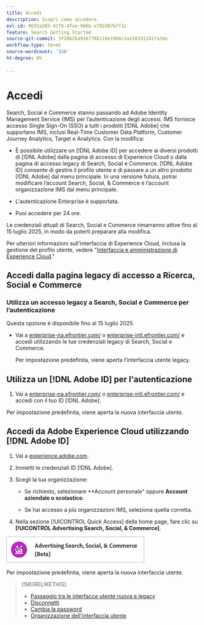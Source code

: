 ```yaml
---
title: Accedi
description: Scopri come accedere.
exl-id: 9631a285-41f6-4fae-966b-e702d87b7f1c
feature: Search Getting Started
source-git-commit: 5f28b2ba916778b110e19b6c3a1583312417a34e
workflow-type: tm+mt
source-wordcount: '326'
ht-degree: 0%

---
```


# Accedi

Search, Social e Commerce stanno passando ad Adobe Identity Management Service (IMS) per l’autenticazione degli accessi. IMS fornisce accesso Single Sign-On (SSO) a tutti i prodotti [!DNL Adobe] che supportano IMS, inclusi Real-Time Customer Data Platform, Customer Journey Analytics, Target e Analytics. Con la modifica:

* È possibile utilizzare un [!DNL Adobe ID] per accedere ai diversi prodotti di [!DNL Adobe] dalla pagina di accesso di Experience Cloud o dalla pagina di accesso legacy di Search, Social e Commerce. [!DNL Adobe ID] consente di gestire il profilo utente e di passare a un altro prodotto [!DNL Adobe] dal menu principale. In una versione futura, potrai modificare l’account Search, Social, &amp; Commerce e l’account organizzazione IMS dal menu principale.

* L&#39;autenticazione Enterprise è supportata.

* Puoi accedere per 24 ore.

Le credenziali attuali di Search, Social e Commerce rimarranno attive fino al 15 luglio 2025, in modo da poterti preparare alla modifica.

Per ulteriori informazioni sull&#39;interfaccia di Experience Cloud, inclusa la gestione del profilo utente, vedere &quot;[Interfaccia e amministrazione di Experience Cloud](https://experienceleague.adobe.com/en/docs/core-services/interface/experience-cloud).&quot;

## Accedi dalla pagina legacy di accesso a Ricerca, Social e Commerce

### Utilizza un accesso legacy a Search, Social e Commerce per l’autenticazione

Questa opzione è disponibile fino al 15 luglio 2025.

* Vai a [enterprise-na.efrontier.com/](https://enterprise-na.efrontier.com/) o [enterprise-intl.efrontier.com/](https://enterprise-intl.efrontier.com/) e accedi utilizzando le tue credenziali legacy di Search, Social e Commerce.

  Per impostazione predefinita, viene aperta l’interfaccia utente legacy.

## Utilizza un [!DNL Adobe ID] per l&#39;autenticazione

1. Vai a [enterprise-na.efrontier.com/](https://enterprise-na.efrontier.com/) o [enterprise-intl.efrontier.com/](https://enterprise-intl.efrontier.com/) e accedi con il tuo ID [!DNL Adobe].

Per impostazione predefinita, viene aperta la nuova interfaccia utente.

## Accedi da Adobe Experience Cloud utilizzando [!DNL Adobe ID]

<!-- Later, give them the new direct URL(s) to our UI so they don't have to select the product. -->

1. Vai a [experience.adobe.com](https://experience.adobe.com).

1. Immetti le credenziali ID [!DNL Adobe].

1. Scegli la tua organizzazione:

   * Se richiesto, selezionare **Account personale&quot; oppure **Account aziendale o scolastico**.<!-- Will it necessarily be "Company or School Account?" -->

   * Se hai accesso a più organizzazioni IMS, seleziona quella corretta.

1. Nella sezione [!UICONTROL Quick Access] della home page, fare clic su **[!UICONTROL Advertising Search, Social, & Commerce]**.

![Advertising Search, Social e Commerce)](/help/search-social-commerce/assets/search-social-commerce-logo.png "Advertising Search, Social e Commerce)")

Per impostazione predefinita, viene aperta la nuova interfaccia utente.

>[!MORELIKETHIS]
>
>* [Passaggio tra le interfacce utente nuova e legacy](ui-switch.md)
>* [Disconnetti](sign-out.md)
>* [Cambia la password](/help/search-social-commerce/tools/password-change.md)
>* [Organizzazione dell&#39;interfaccia utente](user-interface.md)
